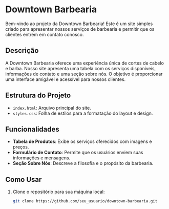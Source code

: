 # Downtown Barbearia

Bem-vindo ao projeto da Downtown Barbearia! Este é um site simples criado para apresentar nossos serviços de barbearia e permitir que os clientes entrem em contato conosco.

## Descrição

A Downtown Barbearia oferece uma experiência única de cortes de cabelo e barba. Nosso site apresenta uma tabela com os serviços disponíveis, informações de contato e uma seção sobre nós. O objetivo é proporcionar uma interface amigável e acessível para nossos clientes.

## Estrutura do Projeto

- `index.html`: Arquivo principal do site.
- `styles.css`: Folha de estilos para a formatação do layout e design.

## Funcionalidades

- **Tabela de Produtos**: Exibe os serviços oferecidos com imagens e preços.
- **Formulário de Contato**: Permite que os usuários enviem suas informações e mensagens.
- **Seção Sobre Nós**: Descreve a filosofia e o propósito da barbearia.

## Como Usar

1. Clone o repositório para sua máquina local:
   ```bash
   git clone https://github.com/seu_usuario/downtown-barbearia.git
